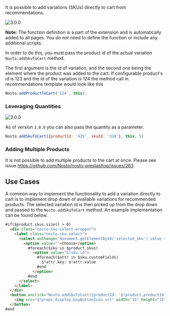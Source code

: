 It is possible to add variations (SKUs) directly to cart from recommendations. 

![3.0.0](https://img.shields.io/badge/nosto-3.0.0-green.svg)

**Note:** The function definition is a part of the extension and is automatically added to all pages. You do not need to define the function or include any additional scripts.

In order to do this, you must pass the product id of the actual variation `Nosto.addSkuToCart` method.

The first argument is the id of variation, and the second one being the element where the product was added to the cart. If configurable product's id is 123 and the id of the variation is 124 the method call in recommendations template would look like this

```javascript
Nosto.addProductToCart('124', this);
```

### Leveraging Quantities

![3.0.0](https://img.shields.io/badge/nosto-3.0.0-red.svg)

As of version `3.0.0` you can also pass the quantity as a parameter.

```javascript
Nosto.addSkuToCart({productId: '425', skuId: '310'}, this, 5)
```

### Adding Multiple Products

It is not possible to add multiple products to the cart at once. Please see issue https://github.com/Nosto/nosto-prestashop/issues/263

## Use Cases

A common way to implement the functionality to add a variation directly to cart is to implement drop down of available variations for recommended products. The selected variation id is then picked up from the drop down and passed to the `Nosto.addSkuToCart` method. An example implementation can be found below.

```html
#if($product.skus.size() > 0)
  <div class="nosto-sku-select-wrapper">
    <label class="nosto-sku-select">
      <select onChange="document.getElementById('selected_sku').value = this.value">
        <option value="">Choose</option>
          #foreach($sku in $product.skus)
            <option value="$!sku.id">
              #foreach($attr in $sku.customFields)
                $!attr.key: $!attr.value
              #end
            </option>
          #end
      </select>
    </label>
  </div>
  <button onclick="Nosto.addSkuToCart({productId: '$!product.productId', skuId: document.getElementById('selected_sku').value}, this);return false;" class="nosto-btn">
    <img src="$!props.display.buyButtonIcon.url" width="15" height="15">
  </button>
#end
```